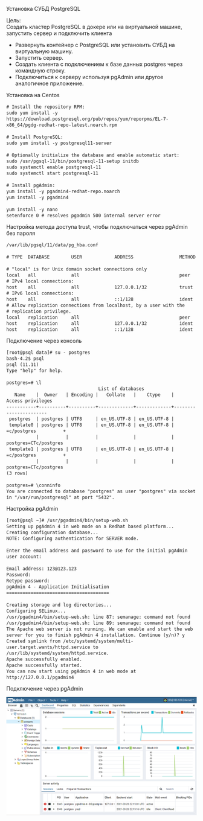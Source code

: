 Установка СУБД PostgreSQL

Цель:  
Создать кластер PostgreSQL в докере или на виртуальной машине, запустить сервер и подключить клиента
- Развернуть контейнер с PostgreSQL или установить СУБД на виртуальную машину.
- Запустить сервер.
- Создать клиента с подключением к базе данных postgres через командную строку.
- Подключиться к серверу используя pgAdmin или другое аналогичное приложение.


Установка на Centos
```
# Install the repository RPM:
sudo yum install -y https://download.postgresql.org/pub/repos/yum/reporpms/EL-7-x86_64/pgdg-redhat-repo-latest.noarch.rpm

# Install PostgreSQL:
sudo yum install -y postgresql11-server

# Optionally initialize the database and enable automatic start:
sudo /usr/pgsql-11/bin/postgresql-11-setup initdb
sudo systemctl enable postgresql-11
sudo systemctl start postgresql-11

# Install pgAdmin:
yum install -y pgadmin4-redhat-repo.noarch
yum install -y pgadmin4

yum install -y nano
setenforce 0 # resolves pgadmin 500 internal server error
```

Настройка метода доступа trust, чтобы подключаться через pgAdmin без пароля
```
/var/lib/pgsql/11/data/pg_hba.conf

# TYPE  DATABASE        USER            ADDRESS                 METHOD

# "local" is for Unix domain socket connections only
local   all             all                                     peer
# IPv4 local connections:
host    all             all             127.0.0.1/32            trust
# IPv6 local connections:
host    all             all             ::1/128                 ident
# Allow replication connections from localhost, by a user with the
# replication privilege.
local   replication     all                                     peer
host    replication     all             127.0.0.1/32            ident
host    replication     all             ::1/128                 ident
```

Подключение через консоль
```
[root@psql data]# su - postgres
bash-4.2$ psql
psql (11.11)
Type "help" for help.

postgres=# \l
                                  List of databases
   Name    |  Owner   | Encoding |   Collate   |    Ctype    |   Access privileges   
-----------+----------+----------+-------------+-------------+-----------------------
 postgres  | postgres | UTF8     | en_US.UTF-8 | en_US.UTF-8 |
 template0 | postgres | UTF8     | en_US.UTF-8 | en_US.UTF-8 | =c/postgres          +
           |          |          |             |             | postgres=CTc/postgres
 template1 | postgres | UTF8     | en_US.UTF-8 | en_US.UTF-8 | =c/postgres          +
           |          |          |             |             | postgres=CTc/postgres
(3 rows)

postgres=# \conninfo
You are connected to database "postgres" as user "postgres" via socket in "/var/run/postgresql" at port "5432".
```

Настройка pgAdmin
```
[root@psql ~]# /usr/pgadmin4/bin/setup-web.sh
Setting up pgAdmin 4 in web mode on a Redhat based platform...
Creating configuration database...
NOTE: Configuring authentication for SERVER mode.

Enter the email address and password to use for the initial pgAdmin user account:

Email address: 123@123.123
Password:
Retype password:
pgAdmin 4 - Application Initialisation
======================================

Creating storage and log directories...
Configuring SELinux...
/usr/pgadmin4/bin/setup-web.sh: line 87: semanage: command not found
/usr/pgadmin4/bin/setup-web.sh: line 89: semanage: command not found
The Apache web server is not running. We can enable and start the web server for you to finish pgAdmin 4 installation. Continue (y/n)? y
Created symlink from /etc/systemd/system/multi-user.target.wants/httpd.service to /usr/lib/systemd/system/httpd.service.
Apache successfully enabled.
Apache successfully started.
You can now start using pgAdmin 4 in web mode at http://127.0.0.1/pgadmin4
```

Подключение через pgAdmin

![](pgadmin.png)
